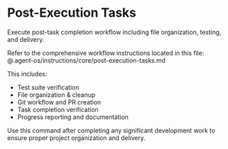 # Post-Execution Tasks

Execute post-task completion workflow including file organization, testing, and delivery.

Refer to the comprehensive workflow instructions located in this file:
@.agent-os/instructions/core/post-execution-tasks.md

This includes:

- Test suite verification
- File organization & cleanup
- Git workflow and PR creation
- Task completion verification
- Progress reporting and documentation

Use this command after completing any significant development work to ensure proper project
organization and delivery.
